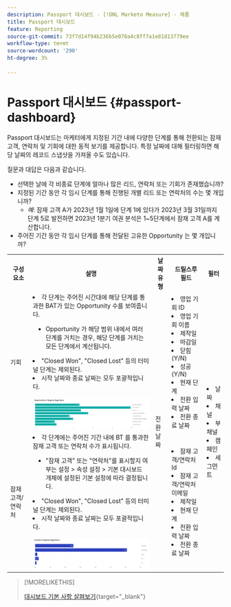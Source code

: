 ```yaml
---
description: Passport 대시보드 - [!DNL Marketo Measure] - 제품
title: Passport 대시보드
feature: Reporting
source-git-commit: 73f7d14f94b236b5e078a4c8ff7a1e81d13779ee
workflow-type: tm+mt
source-wordcount: '290'
ht-degree: 3%

---
```


# Passport 대시보드 {#passport-dashboard}

Passport 대시보드는 마케터에게 지정된 기간 내에 다양한 단계를 통해 전환되는 잠재 고객, 연락처 및 기회에 대한 동적 보기를 제공합니다. 특정 날짜에 대해 필터링하면 해당 날짜의 레코드 스냅샷을 가져올 수도 있습니다.

질문과 대답은 다음과 같습니다.

* 선택한 날에 각 비종료 단계에 얼마나 많은 리드, 연락처 또는 기회가 존재했습니까?
* 지정된 기간 동안 각 임시 단계를 통해 진행된 개별 리드 또는 연락처의 수는 몇 개입니까?
   * _예_: 잠재 고객 A가 2023년 1월 1일에 단계 1에 있다가 2023년 3월 31일까지 단계 5로 발전하면 2023년 1분기 여권 분석은 1~5단계에서 잠재 고객 A를 계산합니다.
* 주어진 기간 동안 각 임시 단계를 통해 전달된 고유한 Opportunity 는 몇 개입니까?

<table style="table-layout:auto"> 
<tbody>
<tr> 
   <th>구성 요소</th> 
   <th>설명</th>
   <th>날짜 유형</th>
   <th>드릴스루 필드</th>
   <th>필터</th>
  </tr>
  <tr>
    <td>기회</td>
    <td><li>각 단계는 주어진 시간대에 해당 단계를 통과한 BAT가 있는 Opportunity 수를 보여줍니다.</li>
<ul style="padding-left: 30px;"><li>Opportunity 가 해당 범위 내에서 여러 단계를 거치는 경우, 해당 단계를 거치는 모든 단계에서 계산됩니다.</li></ul>
<li>"Closed Won", "Closed Lost" 등의 터미널 단계는 제외된다.</li>
<li>시작 날짜와 종료 날짜는 모두 포괄적입니다.</li>
<br/><img src="assets/passport-dashboard-1.png" width="600"></td>
    <td rowspan="2">전환 날짜</td>
    <td><li>영업 기회 ID</li>
<li>영업 기회 이름</li>
<li>제작일</li>
<li>마감일</li>
<li>닫힘(Y/N)</li>
<li>성공(Y/N)</li>
<li>현재 단계</li>
<li>전환 입력 날짜</li>
<li>전환 종료 날짜</li></td>
    <td rowspan="2"><li>날짜</li>
<li>채널</li>
<li>부채널</li>
<li>캠페인</li>
<li>세그먼트</li></td>
  </tr>
  <tr>
    <td>잠재 고객/연락처</td>
    <td><li>각 단계에는 주어진 기간 내에 BT 를 통과한 잠재 고객 또는 연락처 수가 표시됩니다.</li>
<ul style="padding-left: 30px;"><li>"잠재 고객" 또는 "연락처"를 표시할지 여부는 설정 &gt; 속성 설정 &gt; 기본 대시보드 개체에 설정된 기본 설정에 따라 결정됩니다.</li></ul>
<li>"Closed Won", "Closed Lost" 등의 터미널 단계는 제외된다.</li>
<li>시작 날짜와 종료 날짜는 모두 포괄적입니다.</li>
<br/><img src="assets/passport-dashboard-2.png" width="600"></td>
    <td><li>잠재 고객/연락처 Id</li>
<li>잠재 고객/연락처 이메일</li>
<li>제작일</li>
<li>현재 단계</li>
<li>전환 입력 날짜</li>
<li>전환 종료 날짜</li></td>
  </tr>
</tbody>
</table>

>[!MORELIKETHIS]
>
>[대시보드 기본 사항 살펴보기](/help/marketo-measure-discover-ui/dashboards/discover-dashboard-basics.md){target="_blank"}
